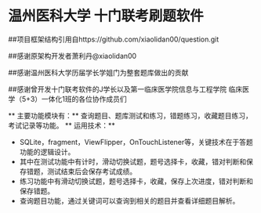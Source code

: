 # 温州医科大学 十门联考刷题软件

##项目框架结构引用自https://github.com/xiaolidan00/question.git

##感谢原架构开发者萧利丹@xiaolidan00

##感谢温州医科大学历届学长学姐门为整套题库做出的贡献

##感谢曾开发十门联考软件的J学长以及第一临床医学院信息与工程学院 临床医学（5+3）一体化1班的各位协作成员们


** 主要功能模块有：** 查询题目、题库测试和练习，错题练习，收藏题目练习，考试记录等功能。
** 运用技术：**
- SQLite，fragment，ViewFlipper，OnTouchListener等，关键技术在于答题功能的逻辑设计。
- 其中在测试功能中有计时，滑动切换试题，题号选择卡，收藏，错对判断和保存错题，测试结束后会保存考试成绩。
- 练习功能中有滑动切换试题，题号选择卡，收藏，保存上次进度，错对判断和保存错题。
- 查询题目功能，通过关键词可以查询到相关的题目并查看详细题目解析。


